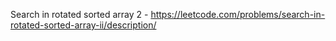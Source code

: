 Search in rotated sorted array 2 - https://leetcode.com/problems/search-in-rotated-sorted-array-ii/description/
